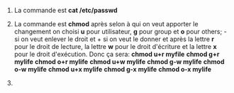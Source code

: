 1. La commande est **cat /etc/passwd**

2. La commande est **chmod** après selon à qui on veut apporter le changement on choisi **u** pour utilisateur, **g** pour group et **o** pour others; -si on veut enlever le droit et + si on veut le donner et
après la lettre **r** pour le droit de lecture, la lettre **w** pour le droit d'écriture et la lettre **x** pour le droit d'exécution.
Donc ça sera:
**chmod u+r myfile**   **chmod g+r mylife**   **chmod o+r mylife**
**chmod u+w mylife**   **chmod g-w mylife**   **chmod o-w mylife**
**chmod u+x mylife**   **chmod g-x mylife**   **chmod o-x mylife**

3.

